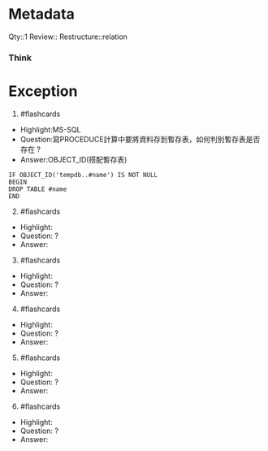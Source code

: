 # Metadata
Qty::1
Review::
Restructure::relation

### Think

# Exception


1. #flashcards 
- Highlight:MS-SQL
- Question:寫PROCEDUCE計算中要將資料存到暫存表，如何判別暫存表是否存在
?
- Answer:OBJECT_ID(搭配暫存表)
```
IF OBJECT_ID('tempdb..#name') IS NOT NULL
BEGIN
DROP TABLE #name
END
```

2. #flashcards 
- Highlight:
- Question:
?
- Answer:

3. #flashcards 
- Highlight:
- Question:
?
- Answer:

4. #flashcards 
- Highlight:
- Question:
?
- Answer:

5. #flashcards 
- Highlight:
- Question:
?
- Answer:








6. #flashcards 
- Highlight:
- Question:
?
- Answer:
